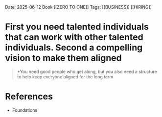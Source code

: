 Date: 2025-06-12
Book:[[ZERO TO ONE]]
Tags:  [[BUSINESS]] [[HIRING]]

# First you need talented individuals that can work with other talented individuals. Second a compelling vision to make them aligned

>*You need good people who get along, but you also need a structure to help keep everyone aligned for the long term 
# References 
- Foundations 